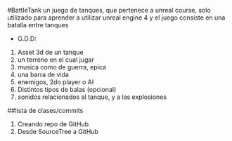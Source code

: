 #BattleTank
un juego de tanques, que pertenece a unreal course, solo utilizado para aprender a utilizar unreal engine 4 y el juego consiste en una batalla entre tanques
* G.D.D:
1. Asset 3d de un tanque
2. un terreno en el cual jugar
3. musica como de guerra, epica
4. una barra de vida
5. enemigos, 2do player o AI
6. Distintos tipos de balas (opcional)
7. sonidos relacionados al tanque, y a las explosiones


##lista de clases/commits
1. Creando repo de GitHub
2. Desde SourceTree a GitHub